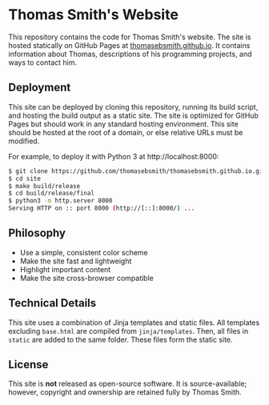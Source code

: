 # Thomas Smith's Website
This repository contains the code for Thomas Smith's website.
The site is hosted statically on GitHub Pages at
[thomasebsmith.github.io](https://thomasebsmith.github.io). It contains
information about Thomas, descriptions of his programming projects, and ways to
contact him.

## Deployment
This site can be deployed by cloning this repository, running its build script,
and hosting the build output as a static site. The site is optimized for GitHub
Pages but should work in any standard hosting environment. This site should be
hosted at the root of a domain, or else relative URLs must be modified.

For example, to deploy it with Python 3 at http://localhost:8000:
```sh
$ git clone https://github.com/thomasebsmith/thomasebsmith.github.io.git site
$ cd site
$ make build/release
$ cd build/release/final
$ python3 -m http.server 8000
Serving HTTP on :: port 8000 (http://[::]:8000/) ...
```

## Philosophy
- Use a simple, consistent color scheme
- Make the site fast and lightweight
- Highlight important content
- Make the site cross-browser compatible

## Technical Details
This site uses a combination of Jinja templates and static files.
All templates excluding `base.html` are compiled from `jinja/templates`.
Then, all files in `static` are added to the same folder. These files form
the static site.

## License
This site is **not** released as open-source software. It is source-available;
however, copyright and ownership are retained fully by Thomas Smith.
